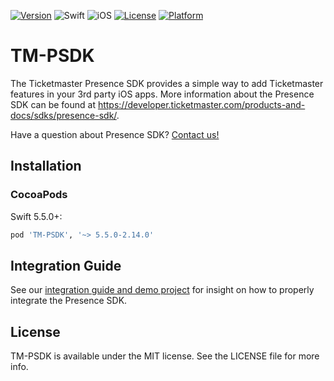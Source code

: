 [![Version](https://img.shields.io/cocoapods/v/TM-PSDK.svg?style=flat)](http://cocoapods.org/pods/TM-PSDK)
![Swift](https://img.shields.io/badge/Swift-5.5-orange.svg?style=flat)
![iOS](https://img.shields.io/badge/iOS-13-green.svg?style=flat)
[![License](https://img.shields.io/cocoapods/l/TM-PSDK.svg?style=flat)](http://cocoapods.org/pods/TM-PSDK)
[![Platform](https://img.shields.io/cocoapods/p/TM-PSDK.svg?style=flat)](https://cocoapods.org/pods/TM-PSDK)

# TM-PSDK

The Ticketmaster Presence SDK provides a simple way to add Ticketmaster features
in your 3rd party iOS apps. More information about the Presence SDK can be found
at https://developer.ticketmaster.com/products-and-docs/sdks/presence-sdk/.

Have a question about Presence SDK? [Contact us!](https://developer.ticketmaster.com/products-and-docs/sdks/presence-sdk/#presence-feedback-form-anchor)

## Installation

### CocoaPods

Swift 5.5.0+:
```ruby
pod 'TM-PSDK', '~> 5.5.0-2.14.0'
```

## Integration Guide

See our [integration guide and demo project](https://developer.ticketmaster.com/products-and-docs/tutorials/sample-apps/presenceSDK_sampleApp/iOS/) for insight on how to properly integrate the Presence SDK.

## License

TM-PSDK is available under the MIT license. See the LICENSE file for more info.
